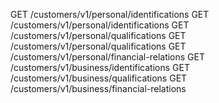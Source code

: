 GET	/customers/v1/personal/identifications
GET	/customers/v1/personal/identifications
GET	/customers/v1/personal/qualifications
GET	/customers/v1/personal/qualifications
GET	/customers/v1/personal/financial-relations
GET	/customers/v1/business/identifications
GET	/customers/v1/business/qualifications
GET	/customers/v1/business/financial-relations
